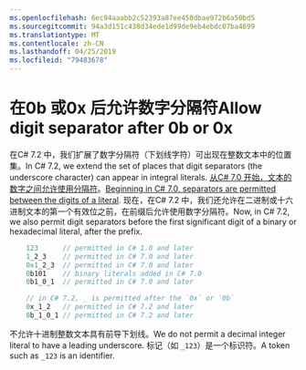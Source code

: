 ```yaml
---
ms.openlocfilehash: 6ec94aaabb2c52393a87ee450dbae972b6a50bd5
ms.sourcegitcommit: 94a3d151c438d34ede1d99de9eb4ebdc07ba4699
ms.translationtype: MT
ms.contentlocale: zh-CN
ms.lasthandoff: 04/25/2019
ms.locfileid: "79483678"
---
```

# <a name="allow-digit-separator-after-0b-or-0x"></a><span data-ttu-id="f49a3-101">在0b 或0x 后允许数字分隔符</span><span class="sxs-lookup"><span data-stu-id="f49a3-101">Allow digit separator after 0b or 0x</span></span>

<span data-ttu-id="f49a3-102">在C# 7.2 中，我们扩展了数字分隔符（下划线字符）可出现在整数文本中的位置集。</span><span class="sxs-lookup"><span data-stu-id="f49a3-102">In C# 7.2, we extend the set of places that digit separators (the underscore character) can appear in integral literals.</span></span> <span data-ttu-id="f49a3-103">[从C# 7.0 开始，文本的数字之间允许使用分隔符](../csharp-7.0/digit-separators.md)。</span><span class="sxs-lookup"><span data-stu-id="f49a3-103">[Beginning in C# 7.0, separators are permitted between the digits of a literal](../csharp-7.0/digit-separators.md).</span></span> <span data-ttu-id="f49a3-104">现在，在C# 7.2 中，我们还允许在二进制或十六进制文本的第一个有效位之前，在前缀后允许使用数字分隔符。</span><span class="sxs-lookup"><span data-stu-id="f49a3-104">Now, in C# 7.2, we also permit digit separators before the first significant digit of a binary or hexadecimal literal, after the prefix.</span></span>

```csharp
    123      // permitted in C# 1.0 and later
    1_2_3    // permitted in C# 7.0 and later
    0x1_2_3  // permitted in C# 7.0 and later
    0b101    // binary literals added in C# 7.0
    0b1_0_1  // permitted in C# 7.0 and later

    // in C# 7.2, _ is permitted after the `0x` or `0b`
    0x_1_2   // permitted in C# 7.2 and later
    0b_1_0_1 // permitted in C# 7.2 and later
```

<span data-ttu-id="f49a3-105">不允许十进制整数文本具有前导下划线。</span><span class="sxs-lookup"><span data-stu-id="f49a3-105">We do not permit a decimal integer literal to have a leading underscore.</span></span> <span data-ttu-id="f49a3-106">标记（如 `_123`）是一个标识符。</span><span class="sxs-lookup"><span data-stu-id="f49a3-106">A token such as `_123` is an identifier.</span></span>

